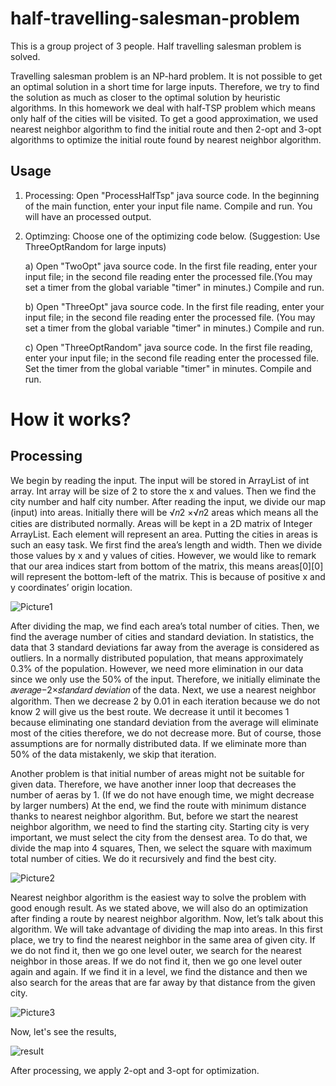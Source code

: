 # half-travelling-salesman-problem
This is a group project of 3 people. Half travelling salesman problem is solved.

Travelling salesman problem is an NP-hard problem. It is not possible to get an optimal solution in a short time for large inputs. Therefore, we try to find the solution as much as closer to the optimal solution by heuristic algorithms. In this homework we deal with half-TSP problem which means only half of the cities will be visited. To get a good approximation, we used nearest neighbor algorithm to find the initial route and then 2-opt and 3-opt algorithms to optimize the initial route found by nearest neighbor algorithm.

## Usage

1. Processing: Open "ProcessHalfTsp" java source code. In the beginning of the main function, enter your input file name. Compile and run. You will have an processed output.


2. Optimzing: Choose one of the optimizing code below. (Suggestion: Use ThreeOptRandom for large inputs)

	a) Open "TwoOpt" java source code. In the first file reading, enter your input file; in the second file reading enter the processed file.(You may set a timer from the global variable "timer" in minutes.) Compile and run.

	b) Open "ThreeOpt" java source code. In the first file reading, enter your input file; in the second file reading enter the processed file. (You may set a timer from the global variable "timer" in minutes.) Compile and run.

	c) Open "ThreeOptRandom" java source code. In the first file reading, enter your input file; in the second file reading enter the processed file. Set the timer from the global variable "timer" in minutes. Compile and run.

# How it works?

## Processing

We begin by reading the input. The input will be stored in ArrayList of int array. Int array will be size of 2 to store the x and values. Then we find the city number and half city number. 
After reading the input, we divide our map (input) into areas. Initially there will be √𝑛2 ×√𝑛2 areas which means all the cities are distributed normally. Areas will be kept in a 2D matrix of Integer ArrayList. Each element will represent an area. Putting the cities in areas is such an easy task. We first find the area’s length and width. Then we divide those values by x and y values of cities. However, we would like to remark that our area indices start from bottom of the matrix, this means areas[0][0] will represent the bottom-left of the matrix. This is because of positive x and y coordinates’ origin location.

![Picture1](https://github.com/ItsYusufDemir/half-travelling-salesman-problem/assets/104091838/b4c90cb2-e855-4efc-91e1-9a52957f0bcd)

After dividing the map, we find each area’s total number of cities. Then, we find the average number of cities and standard deviation. In statistics, the data that 3 standard deviations far away from the average is considered as outliers. In a normally distributed population, that means approximately 0.3% of the population. However, we need more elimination in our data since we only use the 50% of the input. Therefore, we initially eliminate the 𝑎𝑣𝑒𝑟𝑎𝑔𝑒−2×𝑠𝑡𝑎𝑛𝑑𝑎𝑟𝑑 𝑑𝑒𝑣𝑖𝑎𝑡𝑖𝑜𝑛 of the data. Next, we use a nearest neighbor algorithm. Then we decrease 2 by 0.01 in each iteration because we do not know 2 will give us the best route. We decrease it until it becomes 1 because eliminating one standard deviation from the average will eliminate most of the cities therefore, we do not decrease more. But of course, those assumptions are for normally distributed data. If we eliminate more than 50% of the data mistakenly, we skip that iteration.


Another problem is that initial number of areas might not be suitable for given data. Therefore, we have another inner loop that decreases the number of aeras by 1. (If we do not have enough time, we might decrease by larger numbers) At the end, we find the route with minimum distance thanks to nearest neighbor algorithm. But, before we start the nearest neighbor algorithm, we need to find the starting city. Starting city is very important, we must select the city from the densest area. To do that, we divide the map into 4 squares, Then, we select the square with maximum total number of cities. We do it recursively and find the best city.

![Picture2](https://github.com/ItsYusufDemir/half-travelling-salesman-problem/assets/104091838/47e6677c-bbce-4599-ba2f-a37e82b0d79b)

Nearest neighbor algorithm is the easiest way to solve the problem with good enough result. As we stated above, we will also do an optimization after finding a route by nearest neighbor algorithm. Now, let’s talk about this algorithm. We will take advantage of dividing the map into areas. In this first place, we try to find the nearest neighbor in the same area of given city. If we do not find it, then we go one level outer, we search for the nearest neighbor in those areas. If we do not find it, then we go one level outer again and again. If we find it in a level, we find the distance and then we also search for the areas that are far away by that distance from the given city.

![Picture3](https://github.com/ItsYusufDemir/half-travelling-salesman-problem/assets/104091838/707c3988-6057-4fab-ba68-b9112d7f889f)

Now, let's see the results,

![result](https://github.com/ItsYusufDemir/half-travelling-salesman-problem/assets/104091838/b21e8087-3973-48f9-9175-2bb9433cbca7)

After processing, we apply 2-opt and 3-opt for optimization.




